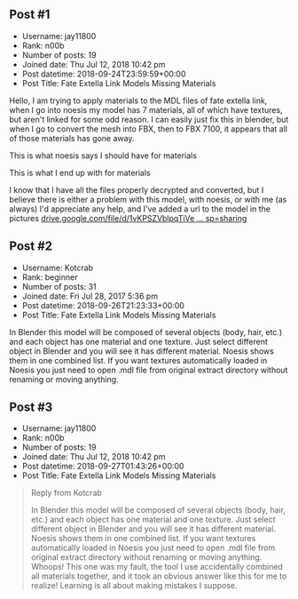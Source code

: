 ## Post #1
- Username: jay11800
- Rank: n00b
- Number of posts: 19
- Joined date: Thu Jul 12, 2018 10:42 pm
- Post datetime: 2018-09-24T23:59:59+00:00
- Post Title: Fate Extella Link Models Missing Materials

Hello, I am trying to apply materials to the MDL files of fate extella link, when I go into noesis my model has 7 materials, all of which have textures, but aren't linked for some odd reason. I can easily just fix this in blender, but when I go to convert the mesh into FBX, then to FBX 7100, it appears that all of those materials has gone away. 

This is what noesis says I should have for materials

This is what I end up with for materials

I know that I have all the files properly decrypted and converted, but I believe there is either a problem with this model, with noesis, or with me (as always) 
I'd appreciate any help, and I've added a url to the model in the pictures
[drive.google.com/file/d/1vKPSZVblpqTiVe ... sp=sharing](drive.google.com/file/d/1vKPSZVblpqTiVePdc3RaRJ4tZpUd8DS7/view?usp=sharing)
## Post #2
- Username: Kotcrab
- Rank: beginner
- Number of posts: 31
- Joined date: Fri Jul 28, 2017 5:36 pm
- Post datetime: 2018-09-26T21:23:33+00:00
- Post Title: Fate Extella Link Models Missing Materials

In Blender this model will be composed of several objects (body, hair, etc.) and each object has one material and one texture. Just select different object in Blender and you will see it has different material. Noesis shows them in one combined list.
If you want textures automatically loaded in Noesis you just need to open .mdl file from original extract directory without renaming or moving anything.
## Post #3
- Username: jay11800
- Rank: n00b
- Number of posts: 19
- Joined date: Thu Jul 12, 2018 10:42 pm
- Post datetime: 2018-09-27T01:43:26+00:00
- Post Title: Fate Extella Link Models Missing Materials

> Reply from Kotcrab
>
> In Blender this model will be composed of several objects (body, hair, etc.) and each object has one material and one texture. Just select different object in Blender and you will see it has different material. Noesis shows them in one combined list.
If you want textures automatically loaded in Noesis you just need to open .mdl file from original extract directory without renaming or moving anything.
Whoops! This one was my fault, the tool I use accidentally combined all materials together, and it took an obvious answer like this for me to realize! Learning is all about making mistakes I suppose.
